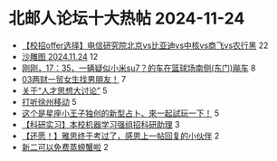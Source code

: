 # 北邮人论坛十大热帖 2024-11-24

- [【校招offer选择】电信研究院北京vs比亚迪vs中核vs商飞vs农行黑](https://bbs.byr.cn/article/Job/2220391) 22
- [沙雕图 2024.11.24](https://bbs.byr.cn/article/Joke/733140) 12
- [刚刚，17：35，一辆疑似小米su7？的车在篮球场南侧(东门)飚车](https://bbs.byr.cn/article/Picture/3370420) 8
- [03两财一贸女生找男朋友！](https://bbs.byr.cn/article/Friends/2057446) 7
- [关于“人才思想大讨论”](https://bbs.byr.cn/article/Talking/6430108) 5
- [打听徐州移动](https://bbs.byr.cn/article/WorkLife/1222218) 5
- [这个是星座小王子独创的新型占卜、來一起試玩一下！](https://bbs.byr.cn/article/Constellations/465260) 5
- [【科研实习】本校机器学习强组招科研助理](https://bbs.byr.cn/article/Paper/49082) 3
- [【还愿！】雅思终于考过了，感恩上一帖回复的小伙伴](https://bbs.byr.cn/article/GoAbroad/399394) 2
- [新二可以免费蒸螃蟹啦](https://bbs.byr.cn/article/Food/526581) 2


